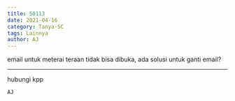 ```yaml
---
title: 50113
date: 2021-04-16
category: Tanya-SC
tags: Lainnya
author: AJ
---
```


email untuk meterai teraan tidak bisa dibuka, ada solusi untuk ganti email?

---

hubungi kpp

`AJ`
